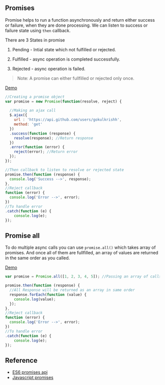 ## Promises

Promise helps to run a function asynchronously and return either success or failure, when they are done processing. We can listen to success or failure state using `then` callback. 

There are 3 States in promise

1. Pending   - Intial state which not fulfilled or rejected.

1. Fulfilled - async operation is completed successfully.

1. Rejected  -  async operation is failed.

>Note: A promise can either fullfilled or rejected only once.

<a href="http://goo.gl/kJQYrC" target="_blank">Demo</a>

```javascript
//Creating a promise object
var promise = new Promise(function(resolve, reject) {
  
  //Making an ajax call
  $.ajax({
    url : 'https://api.github.com/users/gokulkrishh',
    method: 'get'
  })
  .success(function (response) {
    resolve(response); //Return response
  })
  .error(function (error) {
    reject(error); //Return error
  });
});

//Then callback to listen to resolve or rejected state
promise.then(function (response) {
  console.log('Success -->', response);
},
//Reject callback
function (error) {
  console.log('Error -->', error);
})
//To handle error
.catch(function (e) {
	console.log(e);
});
````

## Promise all

To do multiple async calls you can use `promise.all()` which takes array of promises. And once all of them are fullfilled, an array of values are returned in the same order as you called.

<a href="http://goo.gl/5X3hmj" target="_blank">Demo</a>

```javascript
var promise = Promise.all([1, 2, 3, 4, 5]); //Passing an array of calls 

promise.then(function (response) {
  //All Response will be returned as an array in same order
  response.forEach(function (value) {
    console.log(value);
  });
},
//Reject callback
function (error) {
  console.log('Error -->', error);
})
//To handle error
.catch(function (e) {
	console.log(e);
});
````

## Reference

- <a href="http://www.2ality.com/2014/10/es6-promises-api.html" target="_blank">ES6 promises api</a>
- <a href="http://www.sitepoint.com/deeper-dive-javascript-promises/" target="_blank">Javascript promises</a>